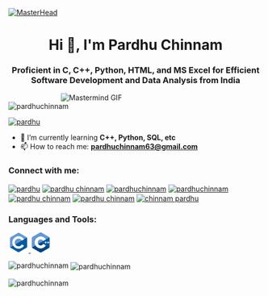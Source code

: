 [![MasterHead](https://www.deviantart.com/douglass707/art/8bc6e438-8e93-41cd-b4e2-222803cbe167-1114158877.gif)](https://github.com/pardhuchinnam)

<h1 align="center">Hi 👋, I'm Pardhu Chinnam</h1>
<h3 align="center">Proficient in C, C++, Python, HTML, and MS Excel for Efficient Software Development and Data Analysis from India</h3>

<!-- Add the GIF here -->
<img align="right" alt="Mastermind GIF" width="400" src="https://images-wixmp-ed30a86b8c4ca887773594c2.wixmp.com/f/c83c004e-1370-4756-88e5-4071de797088/de0dib6-0d584820-45d9-49c8-a54d-a33b98ac8372.gif?token=eyJ0eXAiOiJKV1QiLCJhbGciOiJIUzI1NiJ9.eyJzdWIiOiJ1cm46YXBwOjdlMGQxODg5ODIyNjQzNzNhNWYwZDQxNWVhMGQyNmUwIiwiaXNzIjoidXJuOmFwcDo3ZTBkMTg4OTgyMjY0MzczYTVmMGQ0MTVlYTBkMjZlMCIsIm9iaiI6W1t7InBhdGgiOiJcL2ZcL2M4M2MwMDRlLTEzNzAtNDc1Ni04OGU1LTQwNzFkZTc5NzA4OFwvZGUwZGliNi0wZDU4NDgyMC00NWQ5LTQ5YzgtYTU0ZC1hMzNiOThhYzgzNzIuZ2lmIn1dXSwiYXVkIjpbInVybjpzZXJ2aWNlOmZpbGUuZG93bmxvYWQiXX0.oIKwFOK9Aqd8E2YOv8KDWQoSyNhyM_7E6T34Td20ZKE">

<p align="left"> <img src="https://komarev.com/ghpvc/?username=pardhuchinnam&label=Profile%20views&color=0e75b6&style=flat" alt="pardhuchinnam" /> </p>

<p align="left"> <a href="https://twitter.com/pardhu" target="blank"><img src="https://img.shields.io/twitter/follow/pardhu?logo=twitter&style=for-the-badge" alt="pardhu" /></a> </p>

- 🌱 I’m currently learning **C++, Python, SQL, etc**
- 📫 How to reach me: **pardhuchinnam63@gmail.com**

<h3 align="left">Connect with me:</h3>
<p align="left">
<a href="https://twitter.com/pardhu" target="blank"><img align="center" src="https://raw.githubusercontent.com/rahuldkjain/github-profile-readme-generator/master/src/images/icons/Social/twitter.svg" alt="pardhu" height="30" width="40" /></a>
<a href="https://linkedin.com/in/pardhu-chinnam" target="blank"><img align="center" src="https://raw.githubusercontent.com/rahuldkjain/github-profile-readme-generator/master/src/images/icons/Social/linked-in-alt.svg" alt="pardhu chinnam" height="30" width="40" /></a>
<a href="https://fb.com/pardhuchinnam" target="blank"><img align="center" src="https://raw.githubusercontent.com/rahuldkjain/github-profile-readme-generator/master/src/images/icons/Social/facebook.svg" alt="pardhuchinnam" height="30" width="40" /></a>
<a href="https://instagram.com/pardhuchinnam" target="blank"><img align="center" src="https://raw.githubusercontent.com/rahuldkjain/github-profile-readme-generator/master/src/images/icons/Social/instagram.svg" alt="pardhuchinnam" height="30" width="40" /></a>
<a href="https://www.codechef.com/users/pardhuchinnam" target="blank"><img align="center" src="https://cdn.jsdelivr.net/npm/simple-icons@3.1.0/icons/codechef.svg" alt="pardhu chinnam" height="30" width="40" /></a>
<a href="https://www.hackerrank.com/pardhu-chinnam" target="blank"><img align="center" src="https://raw.githubusercontent.com/rahuldkjain/github-profile-readme-generator/master/src/images/icons/Social/hackerrank.svg" alt="pardhu chinnam" height="30" width="40" /></a>
<a href="https://www.leetcode.com/chinnam-pardhu" target="blank"><img align="center" src="https://raw.githubusercontent.com/rahuldkjain/github-profile-readme-generator/master/src/images/icons/Social/leet-code.svg" alt="chinnam pardhu" height="30" width="40" /></a>
</p>

<h3 align="left">Languages and Tools:</h3>
<p align="left"> 
  <a href="https://www.cprogramming.com/" target="_blank" rel="noreferrer"> <img src="https://raw.githubusercontent.com/devicons/devicon/master/icons/c/c-original.svg" alt="c" width="40" height="40"/> </a> 
  <a href="https://www.w3schools.com/cpp/" target="_blank" rel="noreferrer"> <img src="https://raw.githubusercontent.com/devicons/devicon/master/icons/cplusplus/cplusplus-original.svg" alt="cplusplus" width="40" height="40"/> </a> 
</p>

<p><img align="left" src="https://github-readme-stats.vercel.app/api/top-langs?username=pardhuchinnam&show_icons=true&locale=en&layout=compact" alt="pardhuchinnam" /></p>

<p>&nbsp;<img align="center" src="https://github-readme-stats.vercel.app/api?username=pardhuchinnam&show_icons=true&locale=en" alt="pardhuchinnam" /></p>

<p><img align="center" src="https://github-readme-streak-stats.herokuapp.com/?user=pardhuchinnam&" alt="pardhuchinnam" /></p>

